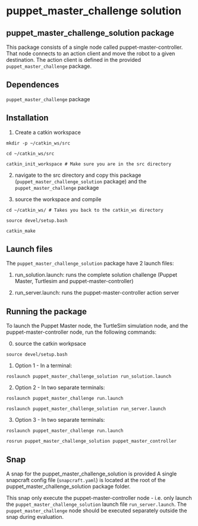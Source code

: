 # puppet_master_challenge solution

## puppet_master_challenge_solution package

This package consists of a single node called puppet-master-controller. That node
connects to an action client and move the robot to a given destination. 
The action client is defined in the provided `puppet_master_challenge` package.

## Dependences
`puppet_master_challenge` package

## Installation
1. Create a catkin workspace

`mkdir -p ~/catkin_ws/src`

`cd ~/catkin_ws/src`

`catkin_init_workspace # Make sure you are in the src directory`

2. navigate to the src directory and copy this package (`puppet_master_challenge_solution` package) 
and the `puppet_master_challenge` package

3. source the workspace and compile

`cd ~/catkin_ws/ # Takes you back to the catkin_ws directory`

`source devel/setup.bash`

`catkin_make`

## Launch files 
The `puppet_master_challenge_solution` package have 2 launch files:
1. run_solution.launch: runs the complete solution  challenge 
(Puppet Master, Turtlesim and puppet-master-controller)

2. run_server.launch: runs the puppet-master-controller action server

## Running the package
To launch the Puppet Master node, the TurtleSim simulation node, and the puppet-master-controller node,
run the following commands:

0. source the catkin workpsace

`source devel/setup.bash`

1. Option 1 -
In a terminal:

`roslaunch puppet_master_challenge_solution run_solution.launch`

2. Option 2 - 
In two separate terminals:

`roslaunch puppet_master_challenge run.launch`

`roslaunch puppet_master_challenge_solution run_server.launch`

3. Option 3 - 
In two separate terminals:

`roslaunch puppet_master_challenge run.launch`

`rosrun puppet_master_challenge_solution puppet_master_controller`


## Snap

A snap for the puppet_master_challenge_solution is provided
A single snapcraft config file (`snapcraft.yaml`)
is located at the root of the puppet_master_challenge_solution package folder.

This snap only execute the puppet-master-controller node - i.e. only launch
the `puppet_master_challenge_solution` launch file `run_server.launch`. 
The `puppet_master_challenge` node should be executed separately outside the snap during evaluation.
